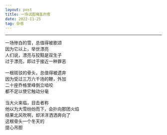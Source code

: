 ```yaml
---
layout: post
title: 一场试图掩盖的雪
date: 2022-11-25
tag: 杂感
---
```


---


一场惨白的雪，总值得被歌颂  
因为它以上，举世漂亮  
人们说，漂亮与狡黠是双生子  
过于漂亮，即过于接近一种罪恶  
<br>
一根斑驳的骨头，总值得被遗弃  
因为受过三万六千场的鞭，外加  
二十座乔格里峰倒立啮咬  
都不足以使它触动分毫  
<br>
当大火来临，目击者称  
他以为大雪纷纷而下，会扑向那团火焰  
结果北风吹啊，却洋洋洒洒奔向了  
这根骨头一个冬天的  
提心吊胆

<br>
<br>
